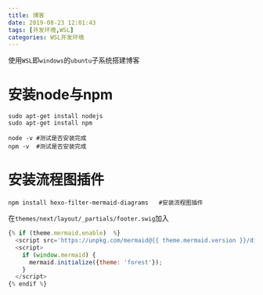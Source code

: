 ```yaml
---
title: 博客
date: 2019-08-23 12:01:43
tags: [开发环境,WSL]
categories: WSL开发环境
---
```


使用`WSL`即`windows`的`ubuntu`子系统搭建博客

# 安装node与npm

```shell
sudo apt-get install nodejs
sudo apt-get install npm

node -v #测试是否安装完成
npm -v  #测试是否安装完成
```

<!--more-->

# 安装流程图插件

```shell
npm install hexo-filter-mermaid-diagrams   #安装流程图插件
```

在`themes/next/layout/_partials/footer.swig`加入

```javascript
{% if (theme.mermaid.enable)  %}
  <script src='https://unpkg.com/mermaid@{{ theme.mermaid.version }}/dist/mermaid.min.js'></script>
  <script>
    if (window.mermaid) {
      mermaid.initialize({theme: 'forest'});
    }
  </script>
{% endif %}
```

